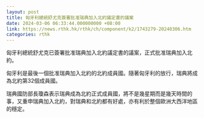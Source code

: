 ```yaml
---
layout: post
title: 匈牙利總統舒尤克簽署批准瑞典加入北約議定書的議案
date: 2024-03-06 06:33:44.000000000 +08:00
link: https://news.rthk.hk/rthk/ch/component/k2/1743279-20240306.htm
categories: rthk
---
```


匈牙利總統舒尤克已簽署批准瑞典加入北約議定書的議案，正式批准瑞典加入北約。

匈牙利是最後一個批准瑞典加入北約的北約成員國。隨著匈牙利的放行，瑞典將成為北約第32個成員國。

瑞典國防部長瓊森表示瑞典成為北約正式成員國，將不是幾星期而是幾天時間的事，又重申瑞典加入北約，對瑞典和北約都有好處，亦有利於整個歐洲大西洋地區的穩定。
